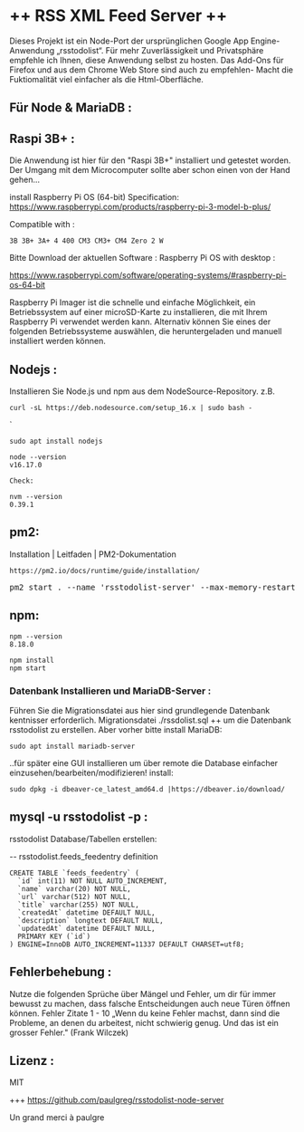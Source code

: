 
# ++ RSS XML Feed Server ++
Dieses Projekt ist ein Node-Port der ursprünglichen Google App Engine-Anwendung „rsstodolist“.
Für mehr Zuverlässigkeit und Privatsphäre empfehle ich Ihnen, diese Anwendung selbst zu hosten.
Das Add-Ons für Firefox und aus dem Chrome Web Store sind auch zu empfehlen- Macht die Fuktiomalität viel einfacher als die Html-Oberfläche.

## Für Node & MariaDB :

## Raspi 3B+ :
Die Anwendung ist hier für den "Raspi 3B+" installiert und getestet worden.
Der Umgang mit dem Microcomputer sollte aber schon einen von der Hand gehen...

install Raspberry Pi OS (64-bit) Specification:
https://www.raspberrypi.com/products/raspberry-pi-3-model-b-plus/

Compatible with :

    3B 3B+ 3A+ 4 400 CM3 CM3+ CM4 Zero 2 W

Bitte Download der aktuellen Software :
Raspberry Pi OS with desktop :

https://www.raspberrypi.com/software/operating-systems/#raspberry-pi-os-64-bit

Raspberry Pi Imager ist die schnelle und einfache Möglichkeit, ein Betriebssystem auf einer microSD-Karte zu installieren, die mit Ihrem Raspberry Pi verwendet werden kann. Alternativ können Sie eines der folgenden Betriebssysteme auswählen, die heruntergeladen und manuell installiert werden können.

    
## Nodejs :
Installieren Sie Node.js und npm aus dem NodeSource-Repository.
z.B.
```shell
curl -sL https://deb.nodesource.com/setup_16.x | sudo bash -
```
`
```shell
sudo apt install nodejs

node --version
v16.17.0

Check: 

nvm --version
0.39.1
```
## pm2:

Installation | Leitfaden | PM2-Dokumentation
```shell
https://pm2.io/docs/runtime/guide/installation/
```
<pre>pm2 start . --name &apos;rsstodolist-server&apos; --max-memory-restart 128M</pre>

## npm:
```shell
npm --version
8.18.0

npm install
npm start
```


### Datenbank Installieren und MariaDB-Server :
Führen Sie die Migrationsdatei aus hier sind grundlegende Datenbank kentnisser erforderlich.
Migrationsdatei ./rssdolist.sql ++ um die Datenbank rsstodolist zu erstellen. 
Aber vorher bitte install MariaDB:
```shell
sudo apt install mariadb-server
```
..für später eine GUI installieren um über remote die Database einfacher einzusehen/bearbeiten/modifizieren! 
install:
```shell
sudo dpkg -i dbeaver-ce_latest_amd64.d |https://dbeaver.io/download/
```


##  mysql -u rsstodolist -p :
rsstodolist Database/Tabellen erstellen:

-- rsstodolist.feeds_feedentry definition
```
CREATE TABLE `feeds_feedentry` (
  `id` int(11) NOT NULL AUTO_INCREMENT,
  `name` varchar(20) NOT NULL,
  `url` varchar(512) NOT NULL,
  `title` varchar(255) NOT NULL,
  `createdAt` datetime DEFAULT NULL,
  `description` longtext DEFAULT NULL,
  `updatedAt` datetime DEFAULT NULL,
  PRIMARY KEY (`id`)
) ENGINE=InnoDB AUTO_INCREMENT=11337 DEFAULT CHARSET=utf8;
```


## Fehlerbehebung :
Nutze die folgenden Sprüche über Mängel und Fehler, um dir für immer bewusst zu machen, dass falsche Entscheidungen auch neue Türen öffnen können. Fehler Zitate 1 - 10 „Wenn du keine Fehler machst, dann sind die Probleme, an denen du arbeitest, nicht schwierig genug. Und das ist ein grosser Fehler." (Frank Wilczek)

## Lizenz :
MIT

+++
https://github.com/paulgreg/rsstodolist-node-server

Un grand merci à paulgre
